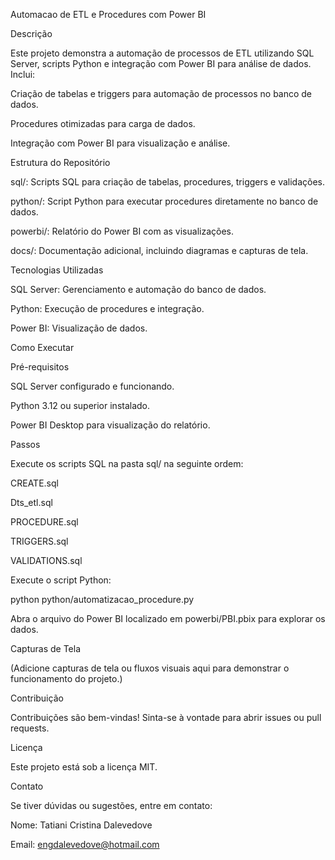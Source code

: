 Automacao de ETL e Procedures com Power BI

Descrição

Este projeto demonstra a automação de processos de ETL utilizando SQL Server, scripts Python e integração com Power BI para análise de dados. Inclui:

Criação de tabelas e triggers para automação de processos no banco de dados.

Procedures otimizadas para carga de dados.

Integração com Power BI para visualização e análise.

Estrutura do Repositório

sql/: Scripts SQL para criação de tabelas, procedures, triggers e validações.

python/: Script Python para executar procedures diretamente no banco de dados.

powerbi/: Relatório do Power BI com as visualizações.

docs/: Documentação adicional, incluindo diagramas e capturas de tela.

Tecnologias Utilizadas

SQL Server: Gerenciamento e automação do banco de dados.

Python: Execução de procedures e integração.

Power BI: Visualização de dados.

Como Executar

Pré-requisitos

SQL Server configurado e funcionando.

Python 3.12 ou superior instalado.

Power BI Desktop para visualização do relatório.

Passos

Execute os scripts SQL na pasta sql/ na seguinte ordem:

CREATE.sql

Dts_etl.sql

PROCEDURE.sql

TRIGGERS.sql

VALIDATIONS.sql

Execute o script Python:

python python/automatizacao_procedure.py

Abra o arquivo do Power BI localizado em powerbi/PBI.pbix para explorar os dados.

Capturas de Tela

(Adicione capturas de tela ou fluxos visuais aqui para demonstrar o funcionamento do projeto.)

Contribuição

Contribuições são bem-vindas! Sinta-se à vontade para abrir issues ou pull requests.

Licença

Este projeto está sob a licença MIT.

Contato

Se tiver dúvidas ou sugestões, entre em contato:

Nome: Tatiani Cristina Dalevedove

Email: engdalevedove@hotmail.com

